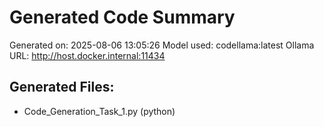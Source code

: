 # Generated Code Summary

Generated on: 2025-08-06 13:05:26
Model used: codellama:latest
Ollama URL: http://host.docker.internal:11434

## Generated Files:
- Code_Generation_Task_1.py (python)
